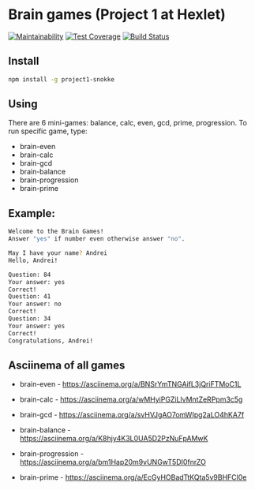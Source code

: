 # Brain games (Project 1 at Hexlet)

[![Maintainability](https://api.codeclimate.com/v1/badges/a99a88d28ad37a79dbf6/maintainability)](https://codeclimate.com/github/codeclimate/codeclimate/maintainability)
[![Test Coverage](https://api.codeclimate.com/v1/badges/a99a88d28ad37a79dbf6/test_coverage)](https://codeclimate.com/github/codeclimate/codeclimate/test_coverage)
[![Build Status](https://travis-ci.org/Snokke/project-lvl1-s236.svg?branch=master)](https://travis-ci.org/Snokke/project-lvl1-s236)

## Install

```sh
npm install -g project1-snokke
```

## Using

There are 6 mini-games: balance, calc, even, gcd, prime, progression.
To run specific game, type:
* brain-even
* brain-calc
* brain-gcd
* brain-balance
* brain-progression
* brain-prime 

## Example:
```sh
Welcome to the Brain Games!
Answer "yes" if number even otherwise answer "no".

May I have your name? Andrei
Hello, Andrei!

Question: 84
Your answer: yes
Correct!
Question: 41
Your answer: no
Correct!
Question: 34
Your answer: yes
Correct!
Congratulations, Andrei!
```

## Asciinema of all games

 * brain-even - https://asciinema.org/a/BNSrYmTNGAifL3jQriFTMoC1L

* brain-calc - https://asciinema.org/a/wMHyiPGZiLlvMntZeRPpm3c5g

* brain-gcd - https://asciinema.org/a/svHVJgAO7omWIpg2aLO4hKA7f

* brain-balance - https://asciinema.org/a/K8hjy4K3L0UA5D2PzNuFpAMwK

* brain-progression - https://asciinema.org/a/bm1Hap20m9vUNGwT5DI0fnrZO

* brain-prime - https://asciinema.org/a/EcGyHOBadTtKQta5v9BHFCl0e